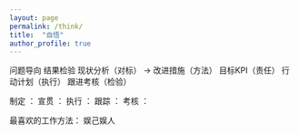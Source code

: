 ```yaml
---
layout: page
permalink: /think/
title:  "自悟"
author_profile: true
---
```

   问题导向 结果检验
现状分析（对标） -> 改进措施（方法） 目标KPI（责任） 行动计划（执行）  跟进考核（检验）

制定 ：
宣贯 ：
执行 ： 
跟踪 ：
考核 ：


最喜欢的工作方法：   娱己娱人  


